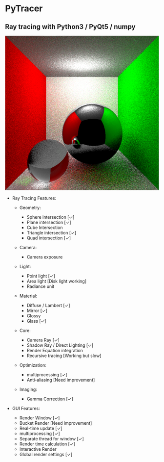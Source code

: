 # PyTracer

## Ray tracing with Python3 / PyQt5 / numpy

![alt text](test.png)

* Ray Tracing Features:
  * Geometry:
    * Sphere intersection [✓]
    * Plane intersection [✓]
    * Cube Intersection
    * Triangle intersection [✓]
    * Quad intersection [✓]

  * Camera:
    * Camera exposure

  * Light:
    * Point light [✓]
    * Area light [Disk light working]
    * Radiance unit

  * Material:
    * Diffuse / Lambert [✓]
    * Mirror [✓]
    * Glossy
    * Glass [✓]

  * Core:
    * Camera Ray [✓]
    * Shadow Ray / Direct Lighting [✓]
    * Render Equation integration
    * Recursive tracing [Working but slow]

  * Optimization:
    * multiprocessing [✓]
    * Anti-aliasing [Need improvement]

  * Imaging:
    * Gamma Correction [✓]

* GUI Features:
  * Render Window [✓]
  * Bucket Render [Need improvement]
  * Real-time update [✓]
  * multiprocessing [✓]
  * Separate thread for window [✓]
  * Render time calculation [✓]
  * Interactive Render
  * Global render settings [✓]

